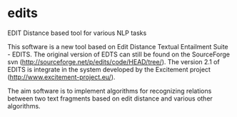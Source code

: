 # edits
EDIT Distance based tool for various NLP tasks

This software is a new tool based on Edit Distance Textual Entailment Suite - EDITS. The original version of EDTS can still be found on the SourceForge svn (http://sourceforge.net/p/edits/code/HEAD/tree/). The version 2.1 of EDITS is integrate in the system developed by the Excitement project (http://www.excitement-project.eu/).

The aim software is to implement algorithms for recognizing relations between two text fragments based on edit distance and various other algorithms.  